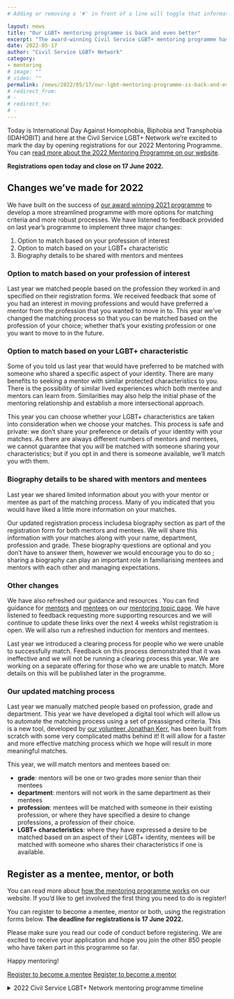```yaml
---
# Adding or removing a '#' in front of a line will toggle that information off and on from being processed. 

layout: news
title: "Our LGBT+ mentoring programme is back and even better"
excerpt: "The award-winning Civil Service LGBT+ mentoring programme has returned for its second year. Find out what’s new and how to register."
date: 2022-05-17
author: "Civil Service LGBT+ Network"
category: 
- mentoring
# image: ""
# video: ""
permalink: /news/2022/05/17/our-lgbt-mentoring-programme-is-back-and-even-better
# redirect_from: 
# - 
# redirect_to: 
# - 
---
```


Today is International Day Against Homophobia, Biphobia and Transphobia (IDAHOBIT) and here at the Civil Service LGBT+ Network we’re excited to mark the day by opening registrations for our 2022 Mentoring Programme. You can [read more about the 2022 Mentoring Programme on our website](/publication/about-our-mentoring-programme).

**Registrations open today and close on 17 June 2022.**

## Changes we’ve made for 2022

We have built on the success of [our award winning 2021 programme]( https://www.civilservice.lgbt/news/2021/12/16/weve-won-a-civil-service-award) to develop a more streamlined programme with more options for matching criteria and more robust processes. We have listened to feedback provided on last year’s programme to implement three major changes:

1. Option to match based on your profession of interest 
2. Option to match based on your LGBT+ characteristic
3. Biography details to be shared with mentors and mentees 

### Option to match based on your profession of interest 

Last year we matched people based on the profession they worked in and specified on their registration forms. We received feedback that some of you had an interest in moving professions and would have preferred a mentor from the profession that you wanted to move in to. This year we’ve changed the matching process so that you can be matched based on the profession of your choice; whether that’s your existing profession or one you want to move to in the future. 

### Option to match based on your LGBT+ characteristic

Some of you told us last year that would have preferred to be matched with someone who shared a specific aspect of your identity. There are many benefits to seeking a mentor with similar protected characteristics to you. There is the possibility of similar lived experiences which both mentee and mentors can learn from. Similarities may also help the initial phase of the mentoring relationship and establish a more intersectional approach. 

This year you can choose whether your LGBT+ characteristics are taken into consideration when we choose your matches. This process is safe and private: we don’t share your preference or details of your identity with your matches. As there are always different numbers of mentors and mentees, we cannot guarantee that you _will_ be matched with someone sharing your characteristics; but if you opt in and there is someone available, we’ll match you with them. 

### Biography details to be shared with mentors and mentees 

Last year we shared limited information about you with your mentor or mentee as part of the matching process. Many of you indicated that you would have liked a little more information on your matches. 

Our updated registration process includesa biography section as part of the registration form for both mentors and mentees. We will share this information with your matches along with your name, department, profession and grade. These biography questions are optional and you don’t have to answer them, however we would encourage you to do so ; sharing a biography can play an important role in familiarising mentees and mentors with each other and managing expectations. 

### Other changes 
We have also refreshed our guidance and resources . You can find guidance for [mentors]( /publication/resources-for-mentors) and [mentees]( /publication/resources-for-mentees) on our [mentoring topic page](/mentoring). We have listened to feedback requesting more supporting resources and we will continue to update these links over the next 4 weeks whilst registration is open. We will also run a refreshed induction for mentors and mentees. 

Last year we introduced a clearing process for people who we were unable to successfully match. Feedback on this process demonstrated that it was ineffective and we will not be running a clearing process this year. We are working on a separate offering for those who we are unable to match. More details on this will be published later in the programme. 

### Our updated matching process 
Last year we manually matched people based on profession, grade and department. This year we have developed a digital tool which will allow us to automate the matching process using a set of preassigned criteria. This is a new tool, developed by [our volunteer Jonathan Kerr](/team/jonathan-kerr), has been built from scratch with some very complicated maths behind it! It will allow for a faster and more effective matching process which we hope will result in more meaningful matches. 


This year, we will match mentors and mentees based on:

- **grade**: mentors will be one or two grades more senior than their mentees 
- **department**: mentors will not work in the same department as their mentees
- **profession**: mentees will be matched with someone in their existing profession, or where they have specified a desire to change professions, a profession of their choice. 
- **LGBT+ characteristics**: where they have expressed a desire to be matched based on an aspect of their LGBT+ identity, mentees will be matched with someone who shares their characteristics if one is available. 

## Register as a mentee, mentor, or both
You can read more about [how the mentoring programme works](/publication/about-the-mentoring-programme) on our website. If you’d like to get involved the first thing you need to do is register! 

You can register to become a mentee, mentor or both, using the registration forms below. **The deadline for registrations is 17 June 2022.**

Please make sure you read our code of conduct before registering. We are excited to receive your application and hope you join the other 850 people who have taken part in this programme so far.

Happy mentoring! 

<p><a href="https://www.civilservice.lgbt/publication/register-as-a-mentee" title="Register to become a mentee" class="button">Register to become a mentee</a> <a href="https://www.civilservice.lgbt/publication/register-as-a-mentor" title="Register to become a mentor" class="button">Register to become a mentor</a></p> 

<details markdown="1">
<summary>2022 Civil Service LGBT+ Network mentoring programme timeline</summary>

- **17 May**<br>Registration opens 
- **17 June**<br>Registration closes 
- **9 June to 23 June** <br>Induction events
- **1 July**<br>Matching takes place – you will receive an email with your matches the same day
- **4 July to 19 August**<br>Speed matching takes place 
- **1 September**<br>Long term mentoring begins 
- **30 April 2023** <br>End of programme 

</details>
